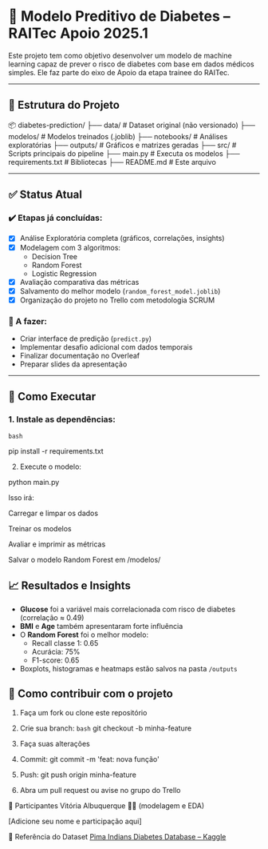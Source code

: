 # 🧠 Modelo Preditivo de Diabetes – RAITec Apoio 2025.1

Este projeto tem como objetivo desenvolver um modelo de machine learning capaz de prever o risco de diabetes com base em dados médicos simples. Ele faz parte do eixo de Apoio da etapa trainee do RAITec.

---

## 📁 Estrutura do Projeto

📦 diabetes-prediction/
├── data/ # Dataset original (não versionado)
├── modelos/ # Modelos treinados (.joblib)
├── notebooks/ # Análises exploratórias
├── outputs/ # Gráficos e matrizes geradas
├── src/ # Scripts principais do pipeline
├── main.py # Executa os modelos
├── requirements.txt # Bibliotecas
├── README.md # Este arquivo


---

## ✅ Status Atual

### ✔️ Etapas já concluídas:
- [x] Análise Exploratória completa (gráficos, correlações, insights)
- [x] Modelagem com 3 algoritmos:
  - Decision Tree
  - Random Forest
  - Logistic Regression
- [x] Avaliação comparativa das métricas
- [x] Salvamento do melhor modelo (`random_forest_model.joblib`)
- [x] Organização do projeto no Trello com metodologia SCRUM

### 🚧 A fazer:
- Criar interface de predição (`predict.py`)
- Implementar desafio adicional com dados temporais
- Finalizar documentação no Overleaf
- Preparar slides da apresentação

---

## 🚀 Como Executar

### 1. Instale as dependências:
```bash```

pip install -r requirements.txt

2. Execute o modelo:

python main.py

Isso irá:

Carregar e limpar os dados

Treinar os modelos

Avaliar e imprimir as métricas

Salvar o modelo Random Forest em /modelos/

## 📈 Resultados e Insights

- **Glucose** foi a variável mais correlacionada com risco de diabetes (correlação ≈ 0.49)
- **BMI** e **Age** também apresentaram forte influência
- O **Random Forest** foi o melhor modelo:
  - Recall classe 1: 0.65
  - Acurácia: 75%
  - F1-score: 0.65
- Boxplots, histogramas e heatmaps estão salvos na pasta `/outputs`

## 🤝 Como contribuir com o projeto

1. Faça um fork ou clone este repositório
2. Crie sua branch:
```bash```
git checkout -b minha-feature

3. Faça suas alterações
4. Commit:
git commit -m 'feat: nova função'

5. Push:
git push origin minha-feature

6. Abra um pull request ou avise no grupo do Trello

🧠 Participantes
Vitória Albuquerque 👩‍💻 (modelagem e EDA)

[Adicione seu nome e participação aqui]

📌 Referência do Dataset
[Pima Indians Diabetes Database – Kaggle](https://www.kaggle.com/datasets/uciml/pima-indians-diabetes-database)